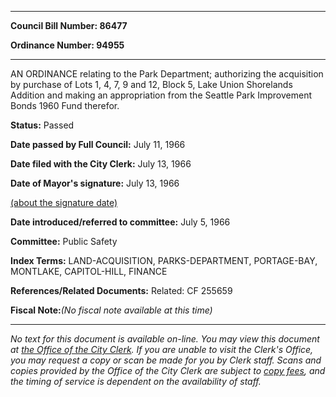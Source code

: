 

********

**Council Bill Number: 86477**
   
**Ordinance Number: 94955**
********

 AN ORDINANCE relating to the Park Department; authorizing the acquisition by purchase of Lots 1, 4, 7, 9 and 12, Block 5, Lake Union Shorelands Addition and making an appropriation from the Seattle Park Improvement Bonds 1960 Fund therefor.

**Status:** Passed
   
**Date passed by Full Council:** July 11, 1966
   
**Date filed with the City Clerk:** July 13, 1966
   
**Date of Mayor's signature:** July 13, 1966
   
[(about the signature date)](/~public/approvaldate.htm)
   
   
   
**Date introduced/referred to committee:** July 5, 1966
   
**Committee:** Public Safety
   
   
**Index Terms:** LAND-ACQUISITION, PARKS-DEPARTMENT, PORTAGE-BAY, MONTLAKE, CAPITOL-HILL, FINANCE

**References/Related Documents:** Related: CF 255659

**Fiscal Note:**_(No fiscal note available at this time)_
********

_No text for this document is available on-line. You may view this document at [the Office of the City Clerk](http://www.seattle.gov/leg/clerk/contactUs.htm). If you are unable to visit the Clerk's Office, you may request a copy or scan be made for you by Clerk staff. Scans and copies provided by the Office of the City Clerk are subject to [copy fees](http://clerk.seattle.gov/~public/clerkfees.htm), and the timing of service is dependent on the availability of staff._

